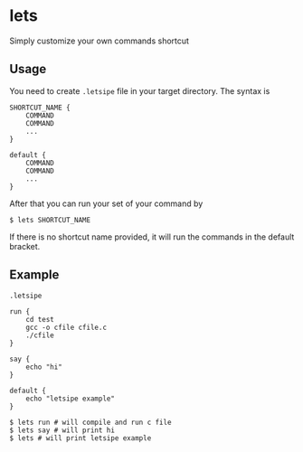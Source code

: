 # lets
Simply customize your own commands shortcut

## Usage
You need to create `.letsipe` file in your target directory.
The syntax is
```
SHORTCUT_NAME {
    COMMAND
    COMMAND
    ...
}

default {
    COMMAND
    COMMAND
    ...
}
```
After that you can run your set of your command by
```
$ lets SHORTCUT_NAME
```
If there is no shortcut name provided, it will run the commands in the default bracket.

## Example

```
.letsipe

run {
    cd test
    gcc -o cfile cfile.c
    ./cfile
}

say {
    echo "hi"
}

default {
    echo "letsipe example"
}
```

```
$ lets run # will compile and run c file
$ lets say # will print hi
$ lets # will print letsipe example 
```
